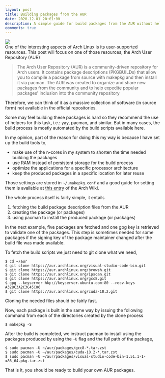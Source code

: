 ```yaml
---
layout: post
title: Building packages from the AUR
date: 2020-12-01 20:01:00
description: A simple guide for build packages from the AUR without helpers
comments: true
---
```

<div class="row mt-3 mb-3">
    <div class="col-sm">
        <img class="img-fluid rounded z-depth-1"
src="{{ site.baseurl }}/assets/img/2020-12-01-aur.png">
    </div>
</div>
One of the interesting aspects of Arch Linux is its user-supported resources.
This post will focus on one of those resources, the Arch User Repository (AUR)

<blockquote><p>The Arch User Repository (AUR) is a community-driven repository
for Arch users.
It contains package descriptions (PKGBUILDs) that allow you to compile a package
from source with makepkg and then install it via pacman. The AUR was created to
organize and share new packages from the community and to help expedite popular
packages' inclusion into the community repository</p></blockquote>

Therefore, we can think of it as a massive collection of software (in source
form) not available in the official repositories.

Some may feel building these packages is hard so they recommend the use of
helpers for this task, i.e.: yay, pacman, and similar. But in many cases,
the build process is mostly automated by the build scripts available here.

In my opinion, part of the reason for doing this my way is because I have
set up the build tools to,
- make use of the n-cores in my system to shorten the time needed building
the packages
- use RAM instead of persistent storage for the build process
- optimize the applications for a specific processor architecture
- keep the produced packages in a specific location for later reuse

Those settings are stored in `~/.makepkg.conf` and a good guide for setting
them is available at [this entry](https://wiki.archlinux.org/index.php/makepkg#Tips_and_tricks)
of the Arch Wiki.

The whole process itself is fairly simple, it entails
1. fetching the build package description files from the AUR
1. creating the package (or packages)
1. using pacman to install the produced package (or packages)  

In the next example, five packages are fetched and one gpg key is retrieved
to validate one of the packages. This step is sometimes needed for some
packages if the signing key of the package maintainer changed after the build
file was made available.

To fetch the build scripts we just need to git clone what we need,
```
$ cd ~/aur
$ git clone https://aur.archlinux.org/visual-studio-code-bin.git
$ git clone https://aur.archlinux.org/browsh.git
$ git clone https://aur.archlinux.org/ipscan.git
$ git clone https://aur.archlinux.org/gcc8.git
$ gpg --keyserver hkp://keyserver.ubuntu.com:80 --recv-keys A328C3A2C3C45C06
$ git clone https://aur.archlinux.org/cuda-10.2.git
```
Cloning the needed files should be fairly fast.

Now, each package is built in the same way by issuing the following command
from each of the directories created by the clone process
```
$ makepkg -S
```

After the build is completed, we instruct pacman to install using the packages
produced by using the `-U` flag and the full path of the package,
```
$ sudo pacman -U ~/aur/packages/gcc8-*.tar.zst 
$ sudo pacman -U ~/aur/packages/cuda-10.2-*.tar.zst
$ sudo pacman -U ~/aur/packages/visual-studio-code-bin-1.51.1-1-x86_64.pkg.tar.zst
```

That is it, you should be ready to build your own AUR packages.


